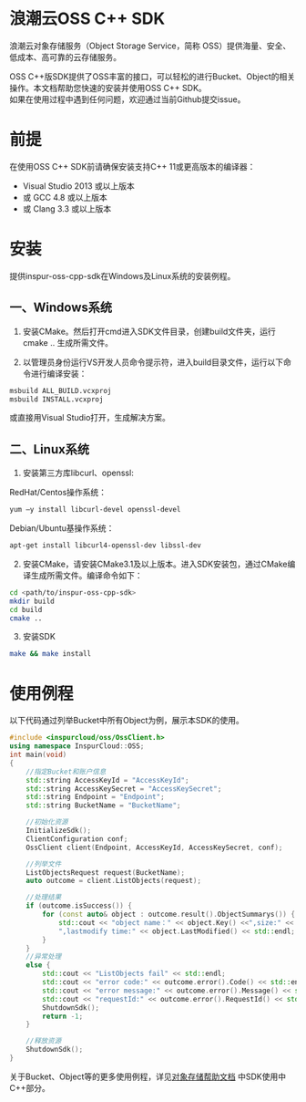 # 浪潮云OSS C++ SDK
浪潮云对象存储服务（Object Storage Service，简称 OSS）提供海量、安全、低成本、高可靠的云存储服务。   
   
OSS C++版SDK提供了OSS丰富的接口，可以轻松的进行Bucket、Object的相关操作。本文档帮助您快速的安装并使用OSS C++ SDK。   
如果在使用过程中遇到任何问题，欢迎通过当前Github提交issue。

# 前提
在使用OSS C++ SDK前请确保安装支持C++ 11或更高版本的编译器：   
+ Visual Studio 2013 或以上版本
+ 或 GCC 4.8 或以上版本
+ 或 Clang 3.3 或以上版本

# 安装

提供inspur-oss-cpp-sdk在Windows及Linux系统的安装例程。

## 一、Windows系统

1. 安装CMake。然后打开cmd进入SDK文件目录，创建build文件夹，运行cmake .. 生成所需文件。

2. 以管理员身份运行VS开发人员命令提示符，进入build目录文件，运行以下命令进行编译安装：

```sh
msbuild ALL_BUILD.vcxproj
msbuild INSTALL.vcxproj
```
或直接用Visual Studio打开，生成解决方案。

## 二、Linux系统

1. 安装第三方库libcurl、openssl:

RedHat/Centos操作系统：

```sh
yum –y install libcurl-devel openssl-devel
```

Debian/Ubuntu基操作系统：

```sh
apt-get install libcurl4-openssl-dev libssl-dev 
```

2. 安装CMake，请安装CMake3.1及以上版本。进入SDK安装包，通过CMake编译生成所需文件。编译命令如下：

```sh
cd <path/to/inspur-oss-cpp-sdk>
mkdir build
cd build
cmake ..
```

3. 安装SDK

```sh
make && make install
```

# 使用例程

以下代码通过列举Bucket中所有Object为例，展示本SDK的使用。

```c++
#include <inspurcloud/oss/OssClient.h>
using namespace InspurCloud::OSS;
int main(void)
{
	//指定Bucket和账户信息
	std::string AccessKeyId = "AccessKeyId";
	std::string AccessKeySecret = "AccessKeySecret";
	std::string Endpoint = "Endpoint";
	std::string BucketName = "BucketName";

	//初始化资源
	InitializeSdk();
	ClientConfiguration conf;
	OssClient client(Endpoint, AccessKeyId, AccessKeySecret, conf);

	//列举文件
	ListObjectsRequest request(BucketName);
	auto outcome = client.ListObjects(request);

	//处理结果
	if (outcome.isSuccess()) {
		for (const auto& object : outcome.result().ObjectSummarys()) {
			std::cout << "object name：" << object.Key() <<",size:" << object.Size() <<
			",lastmodify time:" << object.LastModified() << std::endl;
		}
	}
	//异常处理
	else {
		std::cout << "ListObjects fail" << std::endl;
		std::cout << "error code:" << outcome.error().Code() << std::endl;
		std::cout << "error message:" << outcome.error().Message() << std::endl;
		std::cout << "requestId:" << outcome.error().RequestId() << std::endl;
		ShutdownSdk();
		return -1;
	}

	//释放资源
	ShutdownSdk();
}
```
关于Bucket、Object等的更多使用例程，详见[对象存储帮助文档](https://console1.cloud.inspur.com/document/oss/5-API/5.4-service/01-get-service.html)
中SDK使用中C++部分。

